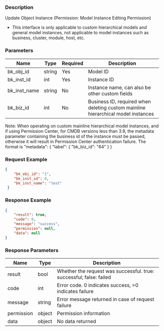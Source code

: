 ### Description

Update Object Instance (Permission: Model Instance Editing Permission)

- This interface is only applicable to custom hierarchical models and general model instances, not applicable to model
  instances such as business, cluster, module, host, etc.

### Parameters

| Name         | Type   | Required | Description                                                                      |
|--------------|--------|----------|----------------------------------------------------------------------------------|
| bk_obj_id    | string | Yes      | Model ID                                                                         |
| bk_inst_id   | int    | Yes      | Instance ID                                                                      |
| bk_inst_name | string | No       | Instance name, can also be other custom fields                                   |
| bk_biz_id    | int    | No       | Business ID, required when deleting custom mainline hierarchical model instances |

Note: When operating on custom mainline hierarchical model instances, and if using Permission Center, for CMDB versions
less than 3.9, the metadata parameter containing the business id of the instance must be passed, otherwise it will
result in Permission Center authentication failure. The format is "metadata": { "label": { "bk_biz_id": "64" } }

### Request Example

```json
{
    "bk_obj_id": "1",
    "bk_inst_id": 0,
    "bk_inst_name": "test"
 }
```

### Response Example

```json
{
    "result": true,
    "code": 0,
    "message": "success",
    "permission": null,
    "data": null
}
```

### Response Parameters

| Name       | Type   | Description                                                         |
|------------|--------|---------------------------------------------------------------------|
| result     | bool   | Whether the request was successful. true: successful; false: failed |
| code       | int    | Error code. 0 indicates success, >0 indicates failure               |
| message    | string | Error message returned in case of request failure                   |
| permission | object | Permission information                                              |
| data       | object | No data returned                                                    |
